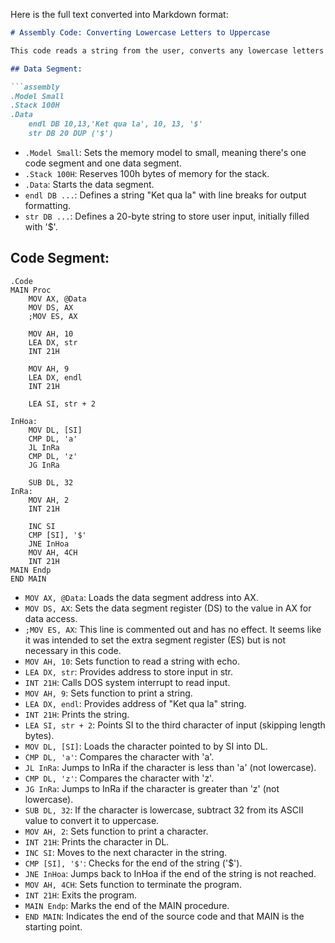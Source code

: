 Here is the full text converted into Markdown format:

```markdown
# Assembly Code: Converting Lowercase Letters to Uppercase

This code reads a string from the user, converts any lowercase letters to uppercase, and then prints the modified string to the console.

## Data Segment:

```assembly
.Model Small
.Stack 100H
.Data
    endl DB 10,13,'Ket qua la', 10, 13, '$'
    str DB 20 DUP ('$')
```

- `.Model Small`: Sets the memory model to small, meaning there's one code segment and one data segment.
- `.Stack 100H`: Reserves 100h bytes of memory for the stack.
- `.Data`: Starts the data segment.
- `endl DB ...`: Defines a string "Ket qua la" with line breaks for output formatting.
- `str DB ...`: Defines a 20-byte string to store user input, initially filled with '$'.

## Code Segment:

```assembly
.Code
MAIN Proc
    MOV AX, @Data 
    MOV DS, AX
    ;MOV ES, AX
      
    MOV AH, 10
    LEA DX, str
    INT 21H
    
    MOV AH, 9
    LEA DX, endl
    INT 21H
    
    LEA SI, str + 2
    
InHoa:
    MOV DL, [SI]
    CMP DL, 'a'
    JL InRa
    CMP DL, 'z'
    JG InRa
        
    SUB DL, 32
InRa:
    MOV AH, 2
    INT 21H
        
    INC SI
    CMP [SI], '$'
    JNE InHoa
    MOV AH, 4CH
    INT 21H                       
MAIN Endp
END MAIN
```

- `MOV AX, @Data`: Loads the data segment address into AX.
- `MOV DS, AX`: Sets the data segment register (DS) to the value in AX for data access.
- `;MOV ES, AX`: This line is commented out and has no effect. It seems like it was intended to set the extra segment register (ES) but is not necessary in this code.
- `MOV AH, 10`: Sets function to read a string with echo.
- `LEA DX, str`: Provides address to store input in str.
- `INT 21H`: Calls DOS system interrupt to read input.
- `MOV AH, 9`: Sets function to print a string.
- `LEA DX, endl`: Provides address of "Ket qua la" string.
- `INT 21H`: Prints the string.
- `LEA SI, str + 2`: Points SI to the third character of input (skipping length bytes).
- `MOV DL, [SI]`: Loads the character pointed to by SI into DL.
- `CMP DL, 'a'`: Compares the character with 'a'.
- `JL InRa`: Jumps to InRa if the character is less than 'a' (not lowercase).
- `CMP DL, 'z'`: Compares the character with 'z'.
- `JG InRa`: Jumps to InRa if the character is greater than 'z' (not lowercase).
- `SUB DL, 32`: If the character is lowercase, subtract 32 from its ASCII value to convert it to uppercase.
- `MOV AH, 2`: Sets function to print a character.
- `INT 21H`: Prints the character in DL.
- `INC SI`: Moves to the next character in the string.
- `CMP [SI], '$'`: Checks for the end of the string ('$').
- `JNE InHoa`: Jumps back to InHoa if the end of the string is not reached.
- `MOV AH, 4CH`: Sets function to terminate the program.
- `INT 21H`: Exits the program.
- `MAIN Endp`: Marks the end of the MAIN procedure.
- `END MAIN`: Indicates the end of the source code and that MAIN is the starting point.
```